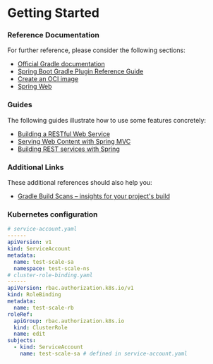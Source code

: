 # Getting Started

### Reference Documentation

For further reference, please consider the following sections:

* [Official Gradle documentation](https://docs.gradle.org)
* [Spring Boot Gradle Plugin Reference Guide](https://docs.spring.io/spring-boot/docs/3.0.2/gradle-plugin/reference/html/)
* [Create an OCI image](https://docs.spring.io/spring-boot/docs/3.0.2/gradle-plugin/reference/html/#build-image)
* [Spring Web](https://docs.spring.io/spring-boot/docs/3.0.2/reference/htmlsingle/#web)

### Guides

The following guides illustrate how to use some features concretely:

* [Building a RESTful Web Service](https://spring.io/guides/gs/rest-service/)
* [Serving Web Content with Spring MVC](https://spring.io/guides/gs/serving-web-content/)
* [Building REST services with Spring](https://spring.io/guides/tutorials/rest/)

### Additional Links

These additional references should also help you:

* [Gradle Build Scans – insights for your project's build](https://scans.gradle.com#gradle)

### Kubernetes configuration
```yaml
# service-account.yaml
------
apiVersion: v1
kind: ServiceAccount
metadata:
  name: test-scale-sa
  namespace: test-scale-ns
# cluster-role-binding.yaml
------
apiVersion: rbac.authorization.k8s.io/v1
kind: RoleBinding
metadata:
  name: test-scale-rb
roleRef:
  apiGroup: rbac.authorization.k8s.io
  kind: ClusterRole
  name: edit
subjects:
  - kind: ServiceAccount
    name: test-scale-sa # defined in service-account.yaml

```